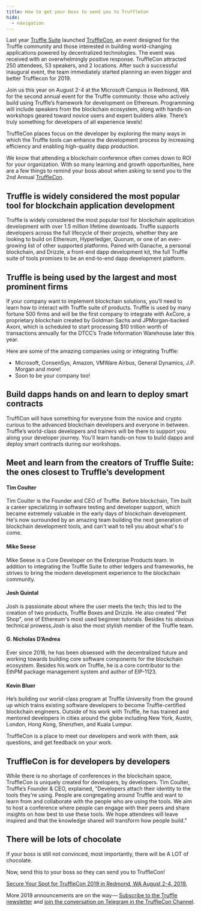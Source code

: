 ```yaml
---
title: How to get your boss to send you to TruffleCon
hide:
  - navigation
---
```


Last year [Truffle Suite](https://truffleframework.com/) launched [TruffleCon](https://truffleframework.com/trufflecon2019), an event designed for the Truffle community and those interested in building world-changing applications powered by decentralized technologies. The event was received with an overwhelmingly positive response. TruffleCon attracted 250 attendees, 53 speakers, and 2 locations. After such a successful inaugural event, the team immediately started planning an even bigger and better Trufflecon for 2019.

Join us this year on August 2-4 at the Microsoft Campus in Redmond, WA for the second annual event for the Truffle community: those who actively build using Truffle’s framework for development on Ethereum. Programming will include speakers from the blockchain ecosystem, along with hands-on workshops geared toward novice users and expert builders alike. There’s truly something for developers of all experience levels!

TruffleCon places focus on the developer by exploring the many ways in which the Truffle tools can enhance the development process by increasing efficiency and enabling high-quality dapp production.

We know that attending a blockchain conference often comes down to ROI for your organization. With so many learning and growth opportunities, here are a few things to remind your boss about when asking to send you to the 2nd Annual [TruffleCon](https://truffleframework.com/trufflecon2019).

## Truffle is widely considered the most popular tool for blockchain application development

Truffle is widely considered the most popular tool for blockchain application development with over 1.5 million lifetime downloads. Truffle supports developers across the full lifecycle of their projects, whether they are looking to build on Ethereum, Hyperledger, Quorum, or one of an ever-growing list of other supported platforms. Paired with Ganache, a personal blockchain, and Drizzle, a front-end dapp development kit, the full Truffle suite of tools promises to be an end-to-end dapp development platform.

## Truffle is being used by the largest and most prominent firms

If your company want to implement blockchain solutions, you’ll need to learn how to interact with Truffle suite of products. Truffle is used by many fortune 500 firms and will be the first company to integrate with AxCore, a proprietary blockchain created by Goldman Sachs and JPMorgan-backed Axoni, which is scheduled to start processing $10 trillion worth of transactions annually for the DTCC’s Trade Information Warehouse later this year.

Here are some of the amazing companies using or integrating Truffle:
* Microsoft, ConsenSys, Amazon, VMWare Airbus, General Dynamics, J.P. Morgan and more!
* Soon to be your company too!

## Build dapps hands on and learn to deploy smart contracts 

TrufflCon will have something for everyone from the novice and crypto curious to the advanced blockchain developers and everyone in between. Truffle’s world-class developers and trainers will be there to support you along your developer journey. You’ll learn hands-on how to build dapps and deploy smart contracts during our workshops.

## Meet and learn from the creators of Truffle Suite: the ones closest to Truffle’s development

#### Tim Coulter
Tim Coulter is the Founder and CEO of Truffle. Before blockchain, Tim built a career specializing in software testing and developer support, which became extremely valuable in the early days of blockchain development. He's now surrounded by an amazing team building the next generation of blockchain development tools, and can't wait to tell you about what's to come.

#### Mike Seese
Mike Seese is a Core Developer on the Enterprise Products team. In addition to integrating the Truffle Suite to other ledgers and frameworks, he strives to bring the modern development experience to the blockchain community.

#### Josh Quintal 
Josh is passionate about where the user meets the tech; this led to the creation of two products, Truffle Boxes and Drizzle. He also created "Pet Shop", one of Ethereum's most used beginner tutorials. Besides his obvious technical prowess,Josh is also the most stylish member of the Truffle team.

#### G. Nicholas D’Andrea
Ever since 2016, he has been obsessed with the decentralized future and working towards building core software components for the blockchain ecosystem. Besides his work on Truffle, he is a core contributor to the EthPM package management system and author of EIP-1123.

#### Kevin Bluer
He’s building our world-class program at Truffle University from the ground up which trains existing software developers to become Truffle-certified blockchain engineers. Outside of his work with Truffle, he has trained and mentored developers in cities around the globe including New York, Austin, London, Hong Kong, Shenzhen, and Kuala Lumpur.

TruffleCon is a place to meet our developers and work with them, ask questions, and get feedback on your work.

## TruffleCon is for developers by developers

While there is no shortage of conferences in the blockchain space, TruffleCon is uniquely created for developers, by developers. Tim Coulter, Truffle’s Founder & CEO, explained, "Developers attach their identity to the tools they're using. People are congregating around Truffle and want to learn from and collaborate with the people who are using the tools. We aim to host a conference where people can engage with their peers and share insights on how best to use these tools. We hope attendees will leave inspired and that the knowledge shared will transform how people build."

## There will be lots of chocolate

If your boss is still not convinced, most importantly, there will be A LOT of chocolate.

Now, send this to your boss so they can send you to TruffleCon!

[Secure Your Spot for TruffleCon 2019 in Redmond, WA August 2-4, 2019.](https://www.truffleframework.com/trufflecon2019)

More 2019 announcements are on the way — [Subscribe to the Truffle newsletter](https://truffleframework.us11.list-manage.com/subscribe/post?u=947c9b18fc27e0b00fc2ad055&id=97cfd4251b) and [join the conversation on Telegram in the TruffleCon Channel](https://t.me/TruffleCon).